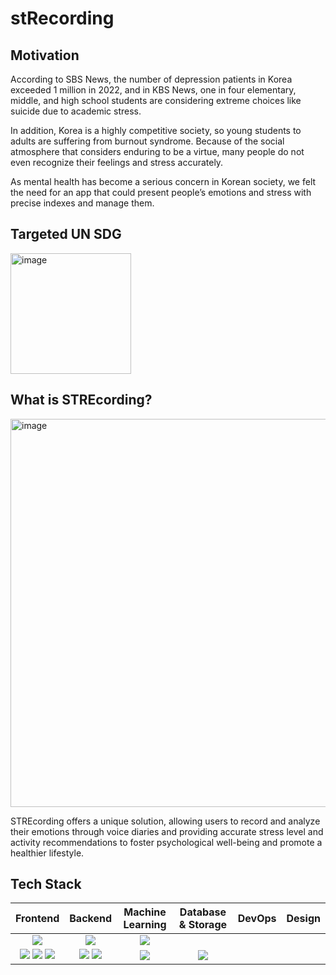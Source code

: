 # stRecording

## Motivation

According to SBS News, the number of depression patients in Korea exceeded 1 million in 2022, and in KBS News, one in four elementary, middle, and high school students are considering extreme choices like suicide due to academic stress. 

In addition, Korea is a highly competitive society, so young students to adults are suffering from burnout syndrome. Because of the social atmosphere that considers enduring to be a virtue, many people do not even recognize their feelings and stress accurately.

As mental health has become a serious concern in Korean society, we felt the need for an app that could present people’s emotions and stress with precise indexes and manage them.

## Targeted UN SDG

<img width="193" alt="image" src="https://github.com/Solution-Challenge-stress-solution/.github/assets/129071350/bcaf588f-4149-4035-addc-7e287febb1f4">


## What is STREcording?

<img width="621" alt="image" src="https://github.com/Solution-Challenge-stress-solution/.github/assets/129071350/c776497c-3a8e-462c-8f89-7af9d6c13d70">

STREcording offers a unique solution, allowing users to record and analyze their emotions through voice diaries and providing accurate stress level and activity recommendations to foster psychological well-being and promote a healthier lifestyle.

## Tech Stack

|Frontend|Backend|Machine Learning|Database & Storage|DevOps|Design|
|:------:|:------:|:-------------:|:----------------:|:-----:|:-----:|
|<img src="https://img.shields.io/badge/flutter-02569B?style=for-the-badge&logo=flutter&logoColor=white">|<img src="https://img.shields.io/badge/springboot-6DB33F?style=for-the-badge&logo=springboot&logoColor=white">|<img src="https://img.shields.io/badge/colab-F9AB00?style=for-the-badge&logo=colab&logoColor=white"> 
<img src="https://img.shields.io/badge/tensorflow-FF6F00?style=for-the-badge&logo=tensorflow&logoColor=white"> <img src="https://img.shields.io/badge/colab-F9AB00?style=for-the-badge&logo=colab&logoColor=white"> <img src="https://img.shields.io/badge/numpy-013243?style=for-the-badge&logo=numpy&logoColor=white">|<img src="https://img.shields.io/badge/mysql-4479A1?style=for-the-badge&logo=mysql&logoColor=white"> <img src="https://img.shields.io/badge/googlecloud-4285F4?style=for-the-badge&logo=googlecloud&logoColor=white">|<img src="https://img.shields.io/badge/docker-2496ED?style=for-the-badge&logo=docker&logoColor=white">|<img src="https://img.shields.io/badge/figma-F24E1E?style=for-the-badge&logo=figma&logoColor=white">|
